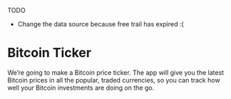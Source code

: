 
TODO
- Change the data source because free trail has expired :(
#  Bitcoin Ticker

We’re going to make a Bitcoin price ticker. The app will give you the latest Bitcoin prices in all the popular, traded currencies, so you can track how well your Bitcoin investments are doing on the go.


